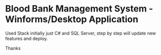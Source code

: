 # Blood Bank Management System - Winforms/Desktop Application

Used Stack initially just C# and SQL Server, step by step will update new features and deploy.

Thanks
